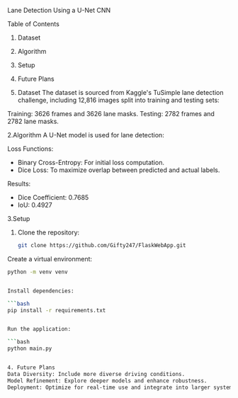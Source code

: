  Lane Detection Using a U-Net CNN
 
 Table of Contents
1. Dataset
2. Algorithm
3. Setup
4. Future Plans

1. Dataset
The dataset is sourced from Kaggle's TuSimple lane detection challenge, including 12,816 images split into training and testing sets:

Training: 3626 frames and 3626 lane masks.
Testing: 2782 frames and 2782 lane masks.


2.Algorithm
A U-Net model is used for lane detection:


Loss Functions:
- Binary Cross-Entropy: For initial loss computation.
- Dice Loss: To maximize overlap between predicted and actual labels.

Results:
- Dice Coefficient: 0.7685
- IoU: 0.4927

3.Setup
1. Clone the repository:

   ```bash
   git clone https://github.com/Gifty247/FlaskWebApp.git

   
Create a virtual environment:

  ```bash
python -m venv venv


Install dependencies:

 ```bash
pip install -r requirements.txt


Run the application:

 ```bash
python main.py


4. Future Plans
Data Diversity: Include more diverse driving conditions.
Model Refinement: Explore deeper models and enhance robustness.
Deployment: Optimize for real-time use and integrate into larger systems.
